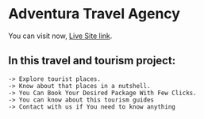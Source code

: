 # Adventura Travel Agency

You can visit now, [Live Site link](https://adventura-5a2d2.web.app/home/).

## In this travel and tourism project:

    -> Explore tourist places.
    -> Know about that places in a nutshell.
    -> You Can Book Your Desired Package With Few Clicks.
    -> You can know about this tourism guides
    -> Contact with us if You need to know anything

